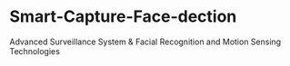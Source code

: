 # Smart-Capture-Face-dection
 Advanced Surveillance System &amp; Facial Recognition and Motion Sensing Technologies
